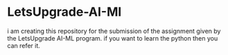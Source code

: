 # LetsUpgrade-AI-Ml
i am creating this repository for the submission of the assignment given by the LetsUpgrade AI-ML program.
if you want to learn the python then you can refer it.
